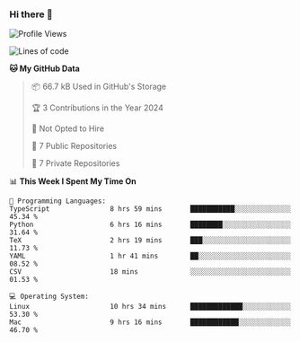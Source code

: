 ### Hi there 👋

<!--
**huayuan4396/huayuan4396** is a ✨ _special_ ✨ repository because its `README.md` (this file) appears on your GitHub profile.

Here are some ideas to get you started:

- 🔭 I’m currently working on ...
- 🌱 I’m currently learning ...
- 👯 I’m looking to collaborate on ...
- 🤔 I’m looking for help with ...
- 💬 Ask me about ...
- 📫 How to reach me: ...
- 😄 Pronouns: ...
- ⚡ Fun fact: ...
-->

<!--START_SECTION:waka-->
![Profile Views](http://img.shields.io/badge/Profile%20Views-1-blue)

![Lines of code](https://img.shields.io/badge/From%20Hello%20World%20I%27ve%20Written-228.4%20thousand%20lines%20of%20code-blue)

**🐱 My GitHub Data** 

> 📦 66.7 kB Used in GitHub's Storage 
 > 
> 🏆 3 Contributions in the Year 2024
 > 
> 🚫 Not Opted to Hire
 > 
> 📜 7 Public Repositories 
 > 
> 🔑 7 Private Repositories 
 > 
📊 **This Week I Spent My Time On** 

```text
💬 Programming Languages: 
TypeScript               8 hrs 59 mins       ███████████░░░░░░░░░░░░░░   45.34 % 
Python                   6 hrs 16 mins       ████████░░░░░░░░░░░░░░░░░   31.64 % 
TeX                      2 hrs 19 mins       ███░░░░░░░░░░░░░░░░░░░░░░   11.73 % 
YAML                     1 hr 41 mins        ██░░░░░░░░░░░░░░░░░░░░░░░   08.52 % 
CSV                      18 mins             ░░░░░░░░░░░░░░░░░░░░░░░░░   01.53 % 

💻 Operating System: 
Linux                    10 hrs 34 mins      █████████████░░░░░░░░░░░░   53.30 % 
Mac                      9 hrs 16 mins       ████████████░░░░░░░░░░░░░   46.70 % 
```


<!--END_SECTION:waka-->
